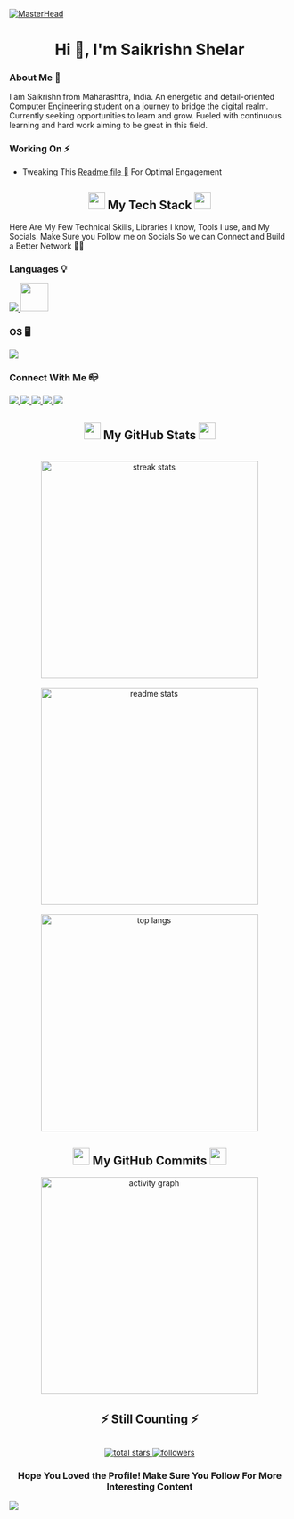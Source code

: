 [![MasterHead](https://firebasestorage.googleapis.com/v0/b/flexi-coding.appspot.com/o/dempgi7-520f8d5f-63d4-4453-8822-dbc149ae27f8.gif?alt=media&token=91c0c7b2-93c3-4029-b011-1a8703c5730d)](https://rishavchanda.io)
<h1 align="center">Hi 👋, I'm Saikrishn Shelar</h1>

### About Me 🚀
<div>
<p>
I am Saikrishn from Maharashtra, India. An energetic and detail-oriented Computer Engineering student on a journey to bridge the digital realm.
Currently seeking opportunities to learn and grow. Fueled with continuous learning and hard work aiming to be great in this field.
</p>
</div>

### Working On ⚡️
- Tweaking This [Readme file 🔎](https://github.com/SaikrishnShelar/SaikrishnShelar.git) For Optimal Engagement

<h2 align="center"><img src="https://media.giphy.com/media/iY8CRBdQXODJSCERIr/giphy.gif" width="30"> My Tech Stack <img src="https://media.giphy.com/media/iY8CRBdQXODJSCERIr/giphy.gif" width="30"></h2>

Here Are My Few Technical Skills, Libraries I know, Tools I use, and My Socials. Make Sure you Follow me on Socials So we can Connect and Build a Better Network 🤝💭

<h3>Languages 💡</h3>
<a href="https://skillicons.dev">
  <img src="https://skillicons.dev/icons?i=python,c,java,html,css,js" />
</a>
<a href="#"><img src="https://github.com/onemarc/tech-icons/blob/main/icons/kotlin-dark.svg" width="50"></a>

### OS 🖥
<a href="https://skillicons.dev">
  <img src="https://skillicons.dev/icons?i=windows,linux,ubuntu" />
</a>

### Connect With Me 📪
<a href="https://www.linkedin.com/in/saikrishn-shelar-168787294/">
  <img src="https://skillicons.dev/icons?i=linkedin" />
</a>
<a href="https://twitter.com">
  <img src="https://skillicons.dev/icons?i=twitter" />
</a>
<a href="https://stackoverflow.com">
  <img src="https://skillicons.dev/icons?i=stackoverflow" />
</a>
<a href="https://www.instagram.com">
  <img src="https://skillicons.dev/icons?i=instagram" />
</a>
<a href="mailto:">
  <img src="https://skillicons.dev/icons?i=gmail" />
</a>

<h2 align="center"><img src="https://media.giphy.com/media/iY8CRBdQXODJSCERIr/giphy.gif" width="30"> My GitHub Stats <img src="https://media.giphy.com/media/iY8CRBdQXODJSCERIr/giphy.gif" width="30"></h2>
<br/>
<div align="center">
  <img width=390 src="https://github-readme-streak-stats.herokuapp.com/?user=SaikrishnShelar&count_private=true&theme=react&border_radius=20" alt="streak stats"/>
  <br/><br/>
  <img width=390 src="https://github-readme-stats.vercel.app/api?username=SaikrishnShelar&count_private=true&show_icons=true&theme=react&rank_icon=github&border_radius=20" alt="readme stats" />
  <br/><br/>
  <img width=390 src="https://github-readme-stats.vercel.app/api/top-langs/?username=SaikrishnShelar&hide=HTML&langs_count=8&layout=compact&theme=react&border_radius=15&size_weight=0.5&count_weight=0.5&exclude_repo=github-readme-stats" alt="top langs" />
</div>

<h2 align="center"><img src="https://media.giphy.com/media/iY8CRBdQXODJSCERIr/giphy.gif" width="30"> My GitHub Commits <img src="https://media.giphy.com/media/iY8CRBdQXODJSCERIr/giphy.gif" width="30"></h2>
<div align="center">
  <img width=390 src="https://github-readme-activity-graph.vercel.app/graph?username=SaikrishnShelar&theme=react-dark&radius=16&hide_border=false" alt="activity graph"/>
</div>

<h2 align="center">⚡️ Still Counting ⚡️</h2>
<div id="header" align="center">
  <img src="https://komarev.com/ghpvc/?username=SaikrishnShelar&style=for-the-badge&color=blueviolet" alt=""/>
</div>
<p align="center">
  <a href="https://github.com/SaikrishnShelar?tab=repositories&sort=stargazers">
    <img alt="total stars" title="Total stars on GitHub" src="https://custom-icon-badges.herokuapp.com/badge/dynamic/json?logo=star&color=55960c&labelColor=488207&label=Stars&style=for-the-badge&query=%24.stars&url=https://api.github-star-counter.workers.dev/user/SaikrishnShelar"/>
  </a>
  <a href="https://github.com/SaikrishnShelar?tab=followers">
    <img alt="followers" title="Follow me on GitHub" src="https://custom-icon-badges.herokuapp.com/github/followers/SaikrishnShelar?color=236ad3&labelColor=1155ba&style=for-the-badge&logo=person-add&label=Follow&logoColor=white"/>
  </a>
</p>


<h3 align="center">Hope You Loved the Profile! Make Sure You Follow For More Interesting Content</h3>
<img src="https://capsule-render.vercel.app/api?type=waving&color=gradient&height=100&section=footer"/>
